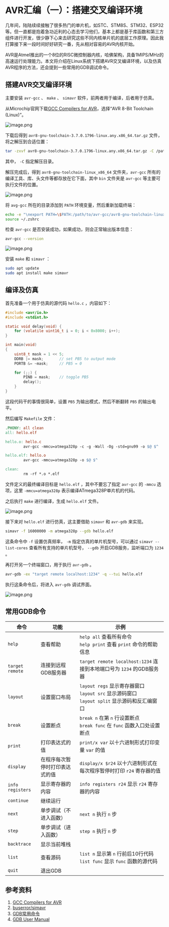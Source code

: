 # AVR汇编（一）：搭建交叉编译环境

几年间，陆陆续续接触了很多热门的单片机，如STC、STM8S、STM32、ESP32等。但一直都是抱着急功近利的心态去学习他们，基本上都是基于库函数和第三方组件进行开发，很少静下心来去研究这些不同内核单片机的底层工作原理。因此我打算接下来一段时间好好研究一番，先从相对容易的AVR内核开始。

AVR是Atmel推出的一个8位的RISC微控制器内核，哈佛架构，具备1MIPS/MHz的高速运行处理能力。本文将介绍在Linux系统下搭建AVR交叉编译环境，以及仿真AVR程序的方法，还会提到一些常用的GDB调试命令。

## 搭建AVR交叉编译环境

主要安装 `avr-gcc` 、 `make` 、 `simavr` 软件，前两者用于编译，后者用于仿真。

从Microchip官网下载[GCC Compilers for AVR](https://www.microchip.com/en-us/tools-resources/develop/microchip-studio/gcc-compilers)，选择“AVR 8-Bit Toolchain (Linux)”。

![image.png](https://cdn.jsdelivr.net/gh/chinjinyu/image-hosting-website@main/images/20230808182146.png)

下载后得到 `avr8-gnu-toolchain-3.7.0.1796-linux.any.x86_64.tar.gz` 文件，将之解压到合适位置：

```bash
tar -zxvf avr8-gnu-toolchain-3.7.0.1796-linux.any.x86_64.tar.gz -C /path/to/avr-gcc
```
其中， `-C` 指定解压目录。

解压完成后，得到 `avr8-gnu-toolchain-linux_x86_64` 文件夹，`avr-gcc` 所有的编译工具、库、头文件等都存放在它下面，其中 `bin` 文件夹是 `avr-gcc` 等主要可执行文件的位置。

![image.png](https://cdn.jsdelivr.net/gh/chinjinyu/image-hosting-website@main/images/20230809102515.png)

将 `avg-gcc` 所在的目录添加到 `PATH` 环境变量，然后重新加载终端：

```bash
echo -e "\nexport PATH=\$PATH:/path/to/avr-gcc/avr8-gnu-toolchain-linux_x86_64/bin" >> ~/.zshrc
source ~/.zshrc
```

检查 `avr-gcc` 是否安装成功，如果成功，则会正常输出版本信息：

```bash
avr-gcc --version
```

![image.png](https://cdn.jsdelivr.net/gh/chinjinyu/image-hosting-website@main/images/20230808200738.png)

安装 `make` 和 `simavr` ：

```bash
sudo apt update
sudo apt install make simavr
```

## 编译及仿真

首先准备一个用于仿真的源代码 `hello.c` ，内容如下：

```c title='hello.c'
#include <avr/io.h>
#include <stdint.h>

static void delay(void) {
    for (volatile uint16_t i = 0; i < 0x8000; i++);
}

int main(void)
{
    uint8_t mask = 1 << 5;
    DDRB |= mask;       // set PB5 to output mode
    PORTB &= ~mask;     // PB5 = 0

    for (;;) {
        PINB = mask;    // toggle PB5
        delay();
    }
}
```

这段代码干的事情很简单，设置 `PB5` 为输出模式，然后不断翻转 `PB5` 的输出电平。

然后编写 `Makefile` 文件：

```makefile title='Makefile'
.PHONY: all clean
all: hello.elf

hello.o: hello.c
        avr-gcc -mmcu=atmega328p -c -g -Wall -Og -std=gnu99 -o $@ $^

hello.elf: hello.o
        avr-gcc -mmcu=atmega328p -o $@ $^

clean:
        rm -rf *.o *.elf
```

文件定义的最终编译目标是 `hello.elf` ，其中不要忘了指定 `avr-gcc` 的 `-mmcu` 选项，这里 `-mmcu=atmega328p` 表示编译ATmega328P单片机的代码。

之后执行 `make` 进行编译，生成 `hello.elf` 文件。

![image.png](https://cdn.jsdelivr.net/gh/chinjinyu/image-hosting-website@main/images/20230808210506.png)

接下来对 `hello.elf` 进行仿真，这主要借助 `simavr` 和 `avr-gdb` 来实现。

```bash
simavr -f 16000000 -m atmega328p --gdb hello.elf
```

这条命令中 `-f` 设置仿真频率， `-m` 指定仿真的单片机型号，可以通过 `simavr --list-cores` 查看所有支持的单片机型号， `--gdb` 开启GDB服务，监听端口为 `1234` 。

再打开另一个终端窗口，用于执行 `avr-gdb` 。

```bash
avr-gdb -ex "target remote localhost:1234" -q --tui hello.elf
```

执行这条命令后，将进入 `avr-gdb` 调试界面。

![image.png](https://cdn.jsdelivr.net/gh/chinjinyu/image-hosting-website@main/images/20230808212513.png)

## 常用GDB命令

| 命令 | 功能 | 示例 |
| --- | --- | --- |
| `help` | 查看帮助 | `help all` 查看所有命令<br/> `help print` 查看 `print` 命令的帮助信息 |
| `target remote` | 连接到远程GDB服务器 | `target remote localhost:1234` 连接到本地端口号为 `1234` 的GDB服务器 |
| `layout` | 设置窗口布局 | `layout regs` 显示寄存器窗口<br/> `layout src` 显示源码窗口<br/> `layout split` 显示源码和反汇编窗口 |
| `break` | 设置断点 | `break n` 在第 `n` 行设置断点<br/> `break func` 在 `func` 函数入口处设置断点 |
| `print` | 打印表达式的值 | `print/x var` 以十六进制形式打印变量 `var` 的值 |
| `display` | 在程序每次暂停时打印表达式的值 | `display/x $r24` 以十六进制形式在每次程序暂停时打印 `r24` 寄存器的值 |
| `info registers` | 显示寄存器的内容 | `info registers r24` 显示 `r24` 寄存器的内容 |
| `continue` | 继续运行 | |
| `next` | 单步调试（不进入函数） | `next n` 执行 `n` 步 |
| `step` | 单步调试（进入函数） | `step n` 执行 `n` 步 |
| `backtrace` | 显示当前堆栈 | |
| `list` | 查看源码 | `list n` 显示第 `n` 行前后10行代码<br/> `list func` 显示 `func` 函数的源代码|
| `quit` | 退出GDB | |

## 参考资料

1. [GCC Compilers for AVR](https://www.microchip.com/en-us/tools-resources/develop/microchip-studio/gcc-compilers)
2. [buserror/simavr](https://github.com/buserror/simavr)
3. [GDB常用命令](https://zhuanlan.zhihu.com/p/474736535)
4. [GDB User Manual](https://sourceware.org/gdb/current/onlinedocs/gdb)
